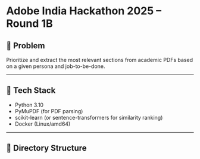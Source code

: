 # Adobe India Hackathon 2025 – Round 1B

## 📄 Problem
Prioritize and extract the most relevant sections from academic PDFs based on a given persona and job-to-be-done.

---

## 🧠 Tech Stack
- Python 3.10
- PyMuPDF (for PDF parsing)
- scikit-learn (or sentence-transformers for similarity ranking)
- Docker (Linux/amd64)

---

## 📂 Directory Structure